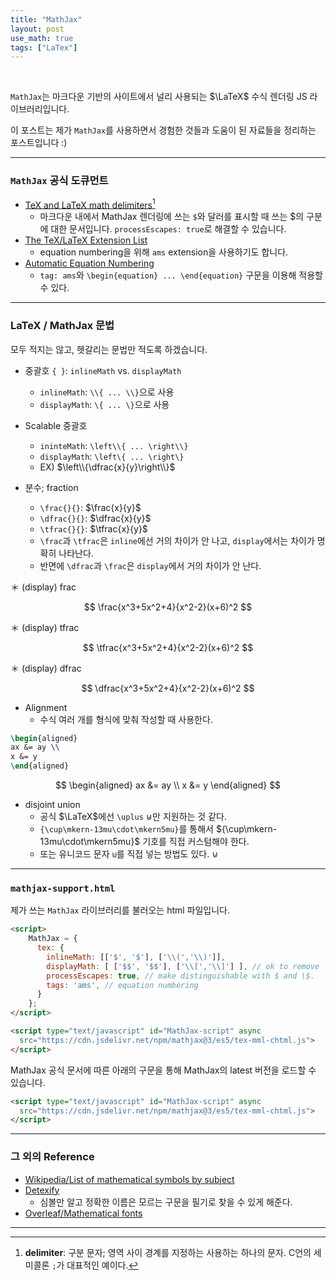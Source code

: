 ```yaml
---
title: "MathJax"
layout: post
use_math: true
tags: ["LaTex"]
---
```


<br>

`MathJax`는 마크다운 기반의 사이트에서 널리 사용되는 $\LaTeX$ 수식 렌더링 JS 라이브러리입니다.

이 포스트는 제가 `MathJax`를 사용하면서 경험한 것들과 도움이 된 자료들을 정리하는 포스트입니다 :)

<hr>

### `MathJax` 공식 도큐먼트

- [TeX and LaTeX math delimiters](https://docs.mathjax.org/en/v2.7-latest/tex.html#tex-and-latex-math-delimiters)[^1]
  - 마크다운 내에서 MathJax 렌더링에 쓰는 `$`와 달러를 표시할 때 쓰는 $의 구분에 대한 문서입니다. `processEscapes: true`로 해결할 수 있습니다.
- [The TeX/LaTeX Extension List](http://docs.mathjax.org/en/latest/input/tex/extensions/index.html)
  - equation numbering을 위해 `ams` extension을 사용하기도 합니다.
- [Automatic Equation Numbering](http://docs.mathjax.org/en/latest/input/tex/eqnumbers.html)
  - `tag: ams`와 `\begin{equation} ... \end{equation}` 구문을 이용해 적용할 수 있다.


<hr>

### LaTeX / MathJax 문법

모두 적지는 않고, 헷갈리는 문법만 적도록 하겠습니다.

- 중괄호 `{ }`: `inlineMath` vs. `displayMath`
  - `inlineMath`: `\\{ ... \\}`으로 사용
  - `displayMath`: `\{ ... \}`으로 사용

- Scalable 중괄호 
  - `ininteMath`: `\left\\{ ... \right\\}`
  - `displayMath`: `\left\{ ... \right\}`
  - EX) $\left\\{\dfrac{x}{y}\right\\}$

- 분수; fraction
  - `\frac{}{}`: $\frac{x}{y}$
  - `\dfrac{}{}`: $\dfrac{x}{y}$
  - `\tfrac{}{}`: $\tfrac{x}{y}$
  - `\frac`과 `\tfrac`은 `inline`에선 거의 차이가 안 나고, `display`에서는 차이가 명확히 나타난다.
  - 반면에 `\dfrac`과 `\frac`은 `display`에서 거의 차이가 안 난다.

＊ (display) frac

$$
\frac{x^3+5x^2+4}{x^2-2}(x+6)^2
$$

＊ (display) tfrac

$$
\tfrac{x^3+5x^2+4}{x^2-2}(x+6)^2
$$

＊ (display) dfrac

$$
\dfrac{x^3+5x^2+4}{x^2-2}(x+6)^2
$$

- Alignment
  - 수식 여러 개를 형식에 맞춰 작성할 때 사용한다.
``` latex
\begin{aligned}
ax &= ay \\
x &= y
\end{aligned}
```

$$
\begin{aligned}
ax &= ay \\
x &= y
\end{aligned}
$$

- disjoint union
  - 공식 $\LaTeX$에선 `\uplus` $\uplus$만 지원하는 것 같다.
  - `{\cup\mkern-13mu\cdot\mkern5mu}`를 통해서 ${\cup\mkern-13mu\cdot\mkern5mu}$ 기호를 직접 커스텀해야 한다.
  - 또는 유니코드 문자 `⊍`를 직접 넣는 방법도 있다. $⊍$


<hr>

### `mathjax-support.html`
제가 쓰는 `MathJax` 라이브러리를 불러오는 html 파일입니다.

``` html
<script>
    MathJax = {
      tex: {
        inlineMath: [['$', '$'], ['\\(','\\)']],
        displayMath: [ ['$$', '$$'], ['\\[','\\]'] ], // ok to remove
        processEscapes: true, // make distinguishable with $ and \$.
        tags: 'ams', // equation numbering
      }
    };
</script>

<script type="text/javascript" id="MathJax-script" async
  src="https://cdn.jsdelivr.net/npm/mathjax@3/es5/tex-mml-chtml.js">
</script>
```

MathJax 공식 문서에 따른 아래의 구문을 통해 MathJax의 latest 버전을 로드할 수 있습니다.

``` html
<script type="text/javascript" id="MathJax-script" async
  src="https://cdn.jsdelivr.net/npm/mathjax@3/es5/tex-mml-chtml.js">
</script>
```

<hr>

### 그 외의 Reference
- [Wikipedia/List of mathematical symbols by subject](https://en.wikipedia.org/wiki/List_of_mathematical_symbols_by_subject)
- [Detexify](http://detexify.kirelabs.org/classify.html)
  - 심볼만 알고 정확한 이름은 모르는 구문을 필기로 찾을 수 있게 해준다.
- [Overleaf/Mathematical fonts](https://www.overleaf.com/learn/latex/Mathematical_fonts)

<hr>

[^1]: **delimiter**: 구분 문자; 영역 사이 경계를 지정하는 사용하는 하나의 문자. C언의 세미콜론 `;`가 대표적인 예이다.